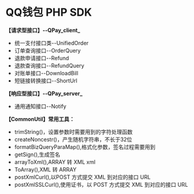 # QQ钱包 PHP SDK
**【请求型接口】--QPay_client_**

 - 统一支付接口类--UnifiedOrder
 - 订单查询接口--OrderQuery
 - 退款申请接口--Refund
 - 退款查询接口--RefundQuery
 - 对账单接口--DownloadBill
 - 短链接转换接口--ShortUrl

**【响应型接口】--QPay_server_**

 - 通用通知接口--Notify

**【CommonUtil】常用工具：**

 - trimString()，设置参数时需要用到的字符处理函数
 - createNoncestr()，产生随机字符串，不长于32位
 - formatBizQueryParaMap(),格式化参数，签名过程需要用到
 - getSign(),生成签名
 - arrayToXml(),ARRAY 转 XML xml
 - ToArray(),XML 转 ARRAY 
 - postXmlCurl(),以POST 方式提交 XML 到对应的接口 URL
 - postXmlSSLCurl(),使用证书，以 POST 方式提交 XML 到对应的接口 URL